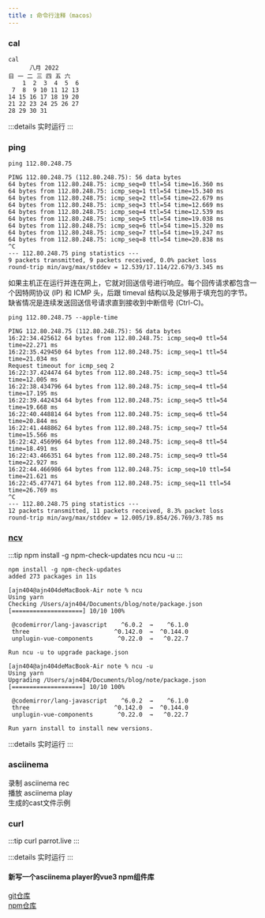 ```yaml
---
title : 命令行注释（macos）
---
```



### cal
```shell 日历
cal
      八月 2022         
日 一 二 三 四 五 六  
    1  2  3  4  5  6  
 7  8  9 10 11 12 13  
14 15 16 17 18 19 20  
21 22 23 24 25 26 27  
28 29 30 31     
```

:::details 实时运行
<ClientOnly>
<asciinemaPlayerBox file='cal'></asciinemaPlayerBox>
</ClientOnly>
:::



### ping 
```shell 
ping 112.80.248.75

PING 112.80.248.75 (112.80.248.75): 56 data bytes
64 bytes from 112.80.248.75: icmp_seq=0 ttl=54 time=16.360 ms
64 bytes from 112.80.248.75: icmp_seq=1 ttl=54 time=15.340 ms
64 bytes from 112.80.248.75: icmp_seq=2 ttl=54 time=22.679 ms
64 bytes from 112.80.248.75: icmp_seq=3 ttl=54 time=12.669 ms
64 bytes from 112.80.248.75: icmp_seq=4 ttl=54 time=12.539 ms
64 bytes from 112.80.248.75: icmp_seq=5 ttl=54 time=19.038 ms
64 bytes from 112.80.248.75: icmp_seq=6 ttl=54 time=15.320 ms
64 bytes from 112.80.248.75: icmp_seq=7 ttl=54 time=19.247 ms
64 bytes from 112.80.248.75: icmp_seq=8 ttl=54 time=20.838 ms
^C
--- 112.80.248.75 ping statistics ---
9 packets transmitted, 9 packets received, 0.0% packet loss
round-trip min/avg/max/stddev = 12.539/17.114/22.679/3.345 ms
```
如果主机正在运行并连在网上，它就对回送信号进行响应。每个回传请求都包含一个因特网协议 (IP) 和 ICMP 头，后跟 timeval 结构以及足够用于填充包的字节。缺省情况是连续发送回送信号请求直到接收到中断信号 (Ctrl-C)。

```shell
ping 112.80.248.75 --apple-time

PING 112.80.248.75 (112.80.248.75): 56 data bytes
16:22:34.425612 64 bytes from 112.80.248.75: icmp_seq=0 ttl=54 time=22.271 ms
16:22:35.429450 64 bytes from 112.80.248.75: icmp_seq=1 ttl=54 time=21.034 ms
Request timeout for icmp_seq 2
16:22:37.424474 64 bytes from 112.80.248.75: icmp_seq=3 ttl=54 time=12.005 ms
16:22:38.434796 64 bytes from 112.80.248.75: icmp_seq=4 ttl=54 time=17.195 ms
16:22:39.442434 64 bytes from 112.80.248.75: icmp_seq=5 ttl=54 time=19.668 ms
16:22:40.448814 64 bytes from 112.80.248.75: icmp_seq=6 ttl=54 time=20.844 ms
16:22:41.448862 64 bytes from 112.80.248.75: icmp_seq=7 ttl=54 time=15.566 ms
16:22:42.456996 64 bytes from 112.80.248.75: icmp_seq=8 ttl=54 time=18.491 ms
16:22:43.466351 64 bytes from 112.80.248.75: icmp_seq=9 ttl=54 time=22.927 ms
16:22:44.466986 64 bytes from 112.80.248.75: icmp_seq=10 ttl=54 time=21.621 ms
16:22:45.477471 64 bytes from 112.80.248.75: icmp_seq=11 ttl=54 time=26.769 ms
^C
--- 112.80.248.75 ping statistics ---
12 packets transmitted, 11 packets received, 8.3% packet loss
round-trip min/avg/max/stddev = 12.005/19.854/26.769/3.785 ms
```

### [ncv](https://github.com/raineorshine/npm-check-updates)
:::tip
npm install -g npm-check-updates
ncu
ncu -u
:::
```shell
npm install -g npm-check-updates
added 273 packages in 11s

[ajn404@ajn404deMacBook-Air note % ncu
Using yarn
Checking /Users/ajn404/Documents/blog/note/package.json
[====================] 10/10 100%

 @codemirror/lang-javascript    ^6.0.2  →    ^6.1.0
 three                        ^0.142.0  →  ^0.144.0
 unplugin-vue-components       ^0.22.0  →   ^0.22.7

Run ncu -u to upgrade package.json

[ajn404@ajn404deMacBook-Air note % ncu -u
Using yarn
Upgrading /Users/ajn404/Documents/blog/note/package.json
[====================] 10/10 100%

 @codemirror/lang-javascript    ^6.0.2  →    ^6.1.0
 three                        ^0.142.0  →  ^0.144.0
 unplugin-vue-components       ^0.22.0  →   ^0.22.7

Run yarn install to install new versions.
```
:::details 实时运行
<ClientOnly>
<asciinemaPlayerBox file='ncu'></asciinemaPlayerBox>
</ClientOnly>
:::


### asciinema 

录制 asciinema rec<br/>
播放 asciinema play<br/>
生成的cast文件示例


### curl

:::tip
curl parrot.live
:::

:::details 实时运行
<ClientOnly>
<asciinemaPlayerBox file='curlLive'></asciinemaPlayerBox>
</ClientOnly>
:::


#### 新写一个asciinema player的vue3 npm组件库 
[git仓库](https://github.com/ajn404/vue3-asciinema-player) <br/>
[npm仓库](https://www.npmjs.com/package/vue3-asciinema-player)